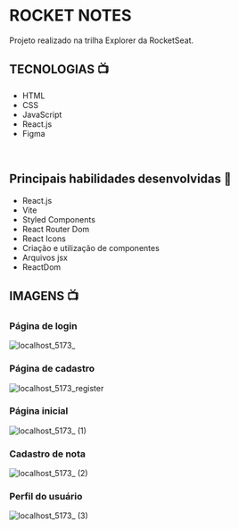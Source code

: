 
# ROCKET NOTES 

Projeto realizado na trilha Explorer da RocketSeat.

## TECNOLOGIAS 📺
- HTML
- CSS
- JavaScript
- React.js
- Figma

<br/>

## Principais habilidades desenvolvidas 🔧
- React.js
- Vite
- Styled Components
- React Router Dom
- React Icons 
- Criação e utilização de componentes
- Arquivos jsx
- ReactDom



## IMAGENS 📺
### Página de login
![localhost_5173_](https://github.com/milenarendt/explorer_react_app/assets/111624204/92723c6d-6790-4156-b516-616af1256b56)

### Página de cadastro
![localhost_5173_register](https://github.com/milenarendt/explorer_react_app/assets/111624204/d030d021-6e9c-413d-9fe7-a4c4ea40392e)

### Página inicial
![localhost_5173_ (1)](https://github.com/milenarendt/explorer_react_app/assets/111624204/240b6602-95ab-4f5e-99e6-b338f7b5c942)

### Cadastro de nota
![localhost_5173_ (2)](https://github.com/milenarendt/explorer_react_app/assets/111624204/b65e46f4-a7c8-4f25-bc09-74bb4ee874e0)

### Perfil do usuário
![localhost_5173_ (3)](https://github.com/milenarendt/explorer_react_app/assets/111624204/6c99f3de-9670-4f84-802e-7bfcb007e241)

